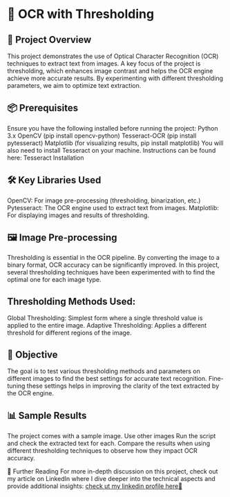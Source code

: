 # 📝 OCR with Thresholding
## 📜 Project Overview
This project demonstrates the use of Optical Character Recognition (OCR) techniques to extract text from images. A key focus of the project is thresholding, which enhances image contrast and helps the OCR engine achieve more accurate results. By experimenting with different thresholding parameters, we aim to optimize text extraction.

## 📦 Prerequisites
Ensure you have the following installed before running the project:
Python 3.x
OpenCV (pip install opencv-python)
Tesseract-OCR (pip install pytesseract)
Matplotlib (for visualizing results, pip install matplotlib)
You will also need to install Tesseract on your machine. Instructions can be found here: Tesseract Installation

## 🛠️ Key Libraries Used
OpenCV: For image pre-processing (thresholding, binarization, etc.)
Pytesseract: The OCR engine used to extract text from images.
Matplotlib: For displaying images and results of thresholding.
## 🖼️ Image Pre-processing
Thresholding is essential in the OCR pipeline. By converting the image to a binary format, OCR accuracy can be significantly improved. In this project, several thresholding techniques have been experimented with to find the optimal one for each image type.

## Thresholding Methods Used:
Global Thresholding: Simplest form where a single threshold value is applied to the entire image.
Adaptive Thresholding: Applies a different threshold for different regions of the image.

## 🎯 Objective
The goal is to test various thresholding methods and parameters on different images to find the best settings for accurate text recognition. Fine-tuning these settings helps in improving the clarity of the text extracted by the OCR engine.

## 📊 Sample Results
The project comes with a  sample image. Use other images Run the script and check the extracted text for each. Compare the results when using different thresholding techniques to observe how they impact OCR accuracy.

📖 Further Reading
For more in-depth discussion on this project, check out my article on LinkedIn where I dive deeper into the technical aspects and provide additional insights:
[check ut my linkedin profile here🎉](https://www.linkedin.com/posts/yassine-ouahmane-8a15b6238_optical-character-recognition-activity-7203762868456960000-odW8?utm_source=share&utm_medium=member_desktop)
